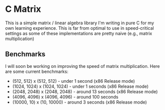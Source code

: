 # C Matrix
This is a simple matrix / linear algebra library I'm writing in pure C for my own learning experience. This is far from optimal to use in speed-critical settings as some of these implementations are pretty naive (e.g., matrix multiplication)

## Benchmarks
I will soon be working on improving the speed of matrix multiplication. Here are some current benchmarks:

* (512, 512) x (512, 512)     - under 1 second (x86 Release mode)
* (1024, 1024) x (1024, 1024) - under 1 seconds (x86 Release mode)
* (2048, 2048) x (2048, 2048) - around 13 seconds (x86 Release mode)
* (4096, 4096) x (4096, 4096) - around 100 seconds
* (10000, 10) x (10, 10000)   - around 3 seconds (x86 Release mode)